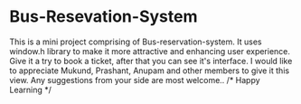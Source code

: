 # Bus-Resevation-System
This is a mini project comprising of Bus-reservation-system. 
It uses window.h library to make it more attractive and enhancing user experience.
Give it a try to book a ticket, after that you can see it's interface.
I would like to appreciate Mukund, Prashant, Anupam and other members to give it this view.
Any suggestions from your side are most welcome..
/* Happy Learning */
